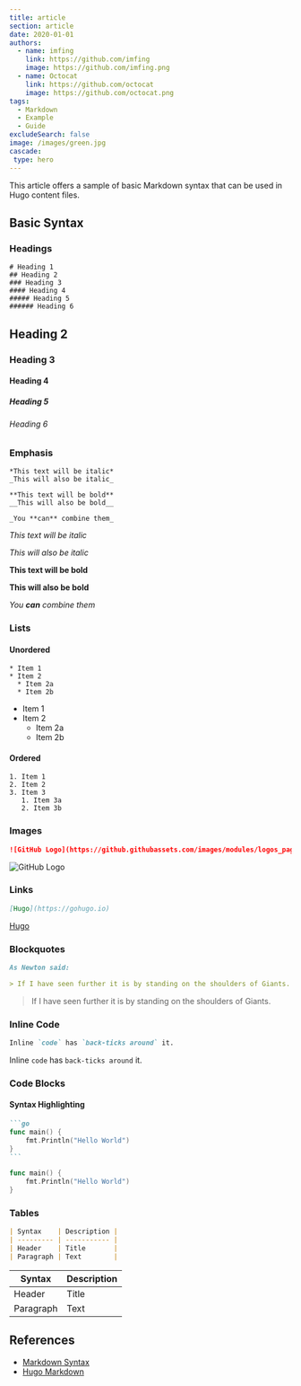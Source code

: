```yaml
---
title: article
section: article
date: 2020-01-01
authors:
  - name: imfing
    link: https://github.com/imfing
    image: https://github.com/imfing.png
  - name: Octocat
    link: https://github.com/octocat
    image: https://github.com/octocat.png
tags:
  - Markdown
  - Example
  - Guide
excludeSearch: false
image: /images/green.jpg
cascade:
 type: hero
---
```


This article offers a sample of basic Markdown syntax that can be used in Hugo content files.
<!--more-->

## Basic Syntax

### Headings

```
# Heading 1
## Heading 2
### Heading 3
#### Heading 4
##### Heading 5
###### Heading 6
```

## Heading 2
### Heading 3
#### Heading 4
##### Heading 5
###### Heading 6

### Emphasis

```text
*This text will be italic*
_This will also be italic_

**This text will be bold**
__This will also be bold__

_You **can** combine them_
```

*This text will be italic*

_This will also be italic_

**This text will be bold**

__This will also be bold__

_You **can** combine them_

### Lists

#### Unordered

```
* Item 1
* Item 2
  * Item 2a
  * Item 2b
```

* Item 1
* Item 2
  * Item 2a
  * Item 2b

#### Ordered

```
1. Item 1
2. Item 2
3. Item 3
   1. Item 3a
   2. Item 3b
```

### Images

```markdown
![GitHub Logo](https://github.githubassets.com/images/modules/logos_page/GitHub-Mark.png)
```

![GitHub Logo](https://github.githubassets.com/images/modules/logos_page/GitHub-Mark.png)

### Links

```markdown
[Hugo](https://gohugo.io)
```

[Hugo](https://gohugo.io)

### Blockquotes

```markdown
As Newton said:

> If I have seen further it is by standing on the shoulders of Giants.
```

> If I have seen further it is by standing on the shoulders of Giants.

### Inline Code

```markdown
Inline `code` has `back-ticks around` it.
```

Inline `code` has `back-ticks around` it.

### Code Blocks

#### Syntax Highlighting

````markdown
```go
func main() {
    fmt.Println("Hello World")
}
```
````

```go
func main() {
    fmt.Println("Hello World")
}
```

### Tables

```markdown
| Syntax    | Description |
| --------- | ----------- |
| Header    | Title       |
| Paragraph | Text        |
```

| Syntax    | Description |
| --------- | ----------- |
| Header    | Title       |
| Paragraph | Text        |

## References

- [Markdown Syntax](https://www.markdownguide.org/basic-syntax/)
- [Hugo Markdown](https://gohugo.io/content-management/formats/#markdown)
